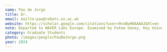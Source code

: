 ```yaml
---
name: Pau de Jorge
title: Dr.
email: mailto:pau@robots.ox.ac.uk
website: https://scholar.google.com/citations?user=9voBw90AAAAJ&hl=en
note: Departed to NAVER Labs Europe. Examined by Fatma Guney, Koç University.
category: Graduate Students
photo: /images/people/PauDeJorge.png
year: 2024
---
```

